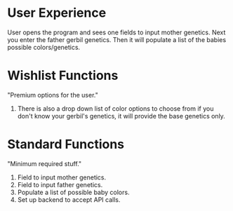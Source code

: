 # User Experience 

User opens the program and sees one fields to input mother genetics. Next you enter the father gerbil genetics. Then it will populate a list of the babies possible colors/genetics. 


# Wishlist Functions 

"Premium options for the user."
1. There is also a drop down list of color options to choose from if you don't know your gerbil's genetics, it will provide the base genetics only.


# Standard Functions

"Minimum required stuff."
1. Field to input mother genetics. 
2. Field to input father genetics. 
3. Populate a list of possible baby colors.
4. Set up backend to accept API calls.

